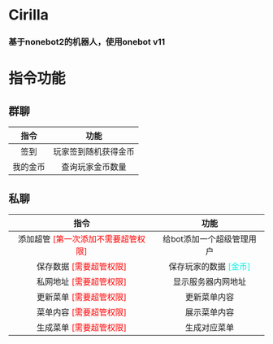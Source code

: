 # Cirilla

### 基于nonebot2的机器人，使用onebot v11

# 指令功能

## 群聊
|指令|功能|  
|:----:|:----:|
|签到|玩家签到随机获得金币|
|我的金币|查询玩家金币数量|


## 私聊
|指令|功能|  
|:----:|:----:|
|添加超管 <font color="Red">[第一次添加不需要超管权限]</font>|给bot添加一个超级管理用户|
|保存数据 <font color="Red">[需要超管权限]</font>|保存玩家的数据 <font color="Greee">[金币]</font>|
|私网地址 <font color="Red">[需要超管权限]</font>|显示服务器内网地址|
|更新菜单 <font color="Red">[需要超管权限]</font>|更新菜单内容|
|菜单内容 <font color="Red">[需要超管权限]</font>|展示菜单内容|
|生成菜单 <font color="Red">[需要超管权限]</font>|生成对应菜单|